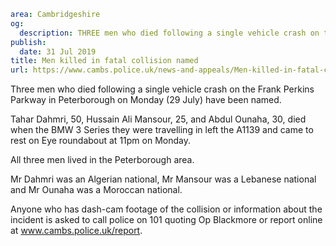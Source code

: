 ```yaml
area: Cambridgeshire
og:
  description: THREE men who died following a single vehicle crash on the Frank Perkins Parkway in Peterborough on Monday (29 July) have been named.
publish:
  date: 31 Jul 2019
title: Men killed in fatal collision named
url: https://www.cambs.police.uk/news-and-appeals/Men-killed-in-fatal-collision
```

Three men who died following a single vehicle crash on the Frank Perkins Parkway in Peterborough on Monday (29 July) have been named.

Tahar Dahmri, 50, Hussain Ali Mansour, 25, and Abdul Ounaha, 30, died when the BMW 3 Series they were travelling in left the A1139 and came to rest on Eye roundabout at 11pm on Monday.

All three men lived in the Peterborough area.

Mr Dahmri was an Algerian national, Mr Mansour was a Lebanese national and Mr Ounaha was a Moroccan national.

Anyone who has dash-cam footage of the collision or information about the incident is asked to call police on 101 quoting Op Blackmore or report online at www.cambs.police.uk/report.
